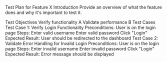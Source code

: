 Test Plan for Feature X
Introduction
Provide an overview of what the feature does and why it's important to test it.

Test Objectives
Verify functionality A
Validate performance B
Test Cases
Test Case 1: Verify Login Functionality
Preconditions: User is on the login page
Steps:
Enter valid username
Enter valid password
Click "Login"
Expected Result: User should be redirected to the dashboard
Test Case 2: Validate Error Handling for Invalid Login
Preconditions: User is on the login page
Steps:
Enter invalid username
Enter invalid password
Click "Login"
Expected Result: Error message should be displayed
